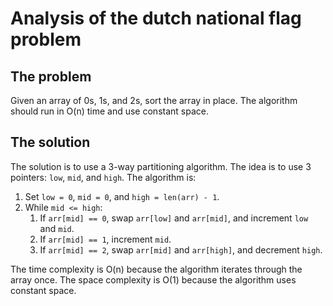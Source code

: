 # Analysis of the dutch national flag problem

## The problem

Given an array of 0s, 1s, and 2s, sort the array in place. The algorithm should run in O(n) time and use constant space.

## The solution

The solution is to use a 3-way partitioning algorithm. The idea is to use 3 pointers: `low`, `mid`, and `high`. The algorithm is:

1. Set `low = 0`, `mid = 0`, and `high = len(arr) - 1`.
2. While `mid <= high`:
   1. If `arr[mid] == 0`, swap `arr[low]` and `arr[mid]`, and increment `low` and `mid`.
   2. If `arr[mid] == 1`, increment `mid`.
   3. If `arr[mid] == 2`, swap `arr[mid]` and `arr[high]`, and decrement `high`.

The time complexity is O(n) because the algorithm iterates through the array once. The space complexity is O(1) because the algorithm uses constant space.

